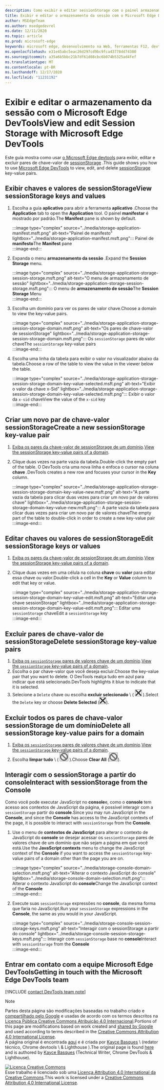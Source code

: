 ```yaml
---
description: Como exibir e editar sessionStorage com o painel armazenamento da sessão e o console.
title: Exibir e editar o armazenamento da sessão com o Microsoft Edge DevTools
author: MSEdgeTeam
ms.author: msedgedevrel
ms.date: 12/11/2020
ms.topic: article
ms.prod: microsoft-edge
keywords: microsoft edge, desenvolvimento na Web, ferramentas F12, devtools
ms.openlocfilehash: e31e45abc5eac26d297cd9bc9fca43778dd74300
ms.sourcegitcommit: a35a6b5bbc21b7df61d08cbc6b074b5325ad4fef
ms.translationtype: MT
ms.contentlocale: pt-BR
ms.lasthandoff: 12/17/2020
ms.locfileid: "11231192"
---
```

<!-- Copyright Kayce Basques 

   Licensed under the Apache License, Version 2.0 (the "License");
   you may not use this file except in compliance with the License.
   You may obtain a copy of the License at

       https://www.apache.org/licenses/LICENSE-2.0

   Unless required by applicable law or agreed to in writing, software
   distributed under the License is distributed on an "AS IS" BASIS,
   WITHOUT WARRANTIES OR CONDITIONS OF ANY KIND, either express or implied.
   See the License for the specific language governing permissions and
   limitations under the License.  -->

# <span data-ttu-id="d3422-104">Exibir e editar o armazenamento da sessão com o Microsoft Edge DevTools</span><span class="sxs-lookup"><span data-stu-id="d3422-104">View and edit Session Storage with Microsoft Edge DevTools</span></span>  

<span data-ttu-id="d3422-105">Este guia mostra como usar [o Microsoft Edge devtools][MicrosoftEdgeDevTools] para exibir, editar e excluir pares de chave-valor de [sessionStorage][MDNSessionStorage] .</span><span class="sxs-lookup"><span data-stu-id="d3422-105">This guide shows you how to use [Microsoft Edge DevTools][MicrosoftEdgeDevTools] to view, edit, and delete [sessionStorage][MDNSessionStorage] key-value pairs.</span></span>  

## <span data-ttu-id="d3422-106">Exibir chaves e valores de sessionStorage</span><span class="sxs-lookup"><span data-stu-id="d3422-106">View sessionStorage keys and values</span></span>  

1.  <span data-ttu-id="d3422-107">Escolha a guia **aplicativo** para abrir a ferramenta **aplicativo** .</span><span class="sxs-lookup"><span data-stu-id="d3422-107">Choose the **Application** tab to open the **Application** tool.</span></span>  <span data-ttu-id="d3422-108">O painel **manifestar** é mostrado por padrão.</span><span class="sxs-lookup"><span data-stu-id="d3422-108">The **Manifest** pane is shown by default.</span></span>  
    
    :::image type="complex" source="../media/storage-application-manifest.msft.png" alt-text="Painel de manifesto" lightbox="../media/storage-application-manifest.msft.png":::
       <span data-ttu-id="d3422-110">Painel de **manifesto**</span><span class="sxs-lookup"><span data-stu-id="d3422-110">The **Manifest** pane</span></span>  
    :::image-end:::  
    
1.  <span data-ttu-id="d3422-111">Expanda o menu **armazenamento da sessão** .</span><span class="sxs-lookup"><span data-stu-id="d3422-111">Expand the **Session Storage** menu.</span></span>  
    
    :::image type="complex" source="../media/storage-application-storage-session-storage.msft.png" alt-text="O menu de armazenamento de sessão" lightbox="../media/storage-application-storage-session-storage.msft.png":::
       <span data-ttu-id="d3422-113">O menu de **armazenamento de sessão**</span><span class="sxs-lookup"><span data-stu-id="d3422-113">The **Session Storage** Menu</span></span>  
    :::image-end:::  
    
1.  <span data-ttu-id="d3422-114">Escolha um domínio para ver os pares de valor chave.</span><span class="sxs-lookup"><span data-stu-id="d3422-114">Choose a domain to view the key-value pairs.</span></span>  
    
    :::image type="complex" source="../media/storage-application-storage-session-storage-domain.msft.png" alt-text="Os pares de chave-valor de sessionStorage" lightbox="../media/storage-application-storage-session-storage-domain.msft.png":::
       <span data-ttu-id="d3422-116">Os `sessionStorage` pares de valor chave</span><span class="sxs-lookup"><span data-stu-id="d3422-116">The `sessionStorage` key-value pairs</span></span>  
    :::image-end:::  
    
1.  <span data-ttu-id="d3422-117">Escolha uma linha da tabela para exibir o valor no visualizador abaixo da tabela.</span><span class="sxs-lookup"><span data-stu-id="d3422-117">Choose a row of the table to view the value in the viewer below the table.</span></span>  
    
    :::image type="complex" source="../media/storage-application-storage-session-storage-domain-key-value-selected.msft.png" alt-text="Exibir o valor da chave x-Sid" lightbox="../media/storage-application-storage-session-storage-domain-key-value-selected.msft.png":::
       <span data-ttu-id="d3422-119">Exibir o valor da `x-sid` chave</span><span class="sxs-lookup"><span data-stu-id="d3422-119">View the value of the `x-sid` key</span></span>  
    :::image-end:::  
    
## <span data-ttu-id="d3422-120">Criar um novo par de chave-valor sessionStorage</span><span class="sxs-lookup"><span data-stu-id="d3422-120">Create a new sessionStorage key-value pair</span></span>  

1.  <span data-ttu-id="d3422-121">[Exiba os pares da chave-valor de sessionStorage de um domínio](#view-sessionstorage-keys-and-values).</span><span class="sxs-lookup"><span data-stu-id="d3422-121">[View the sessionStorage key-value pairs of a domain](#view-sessionstorage-keys-and-values).</span></span>  
1.  <span data-ttu-id="d3422-122">Clique duas vezes na parte vazia da tabela.</span><span class="sxs-lookup"><span data-stu-id="d3422-122">Double-click the empty part of the table.</span></span>  <span data-ttu-id="d3422-123">O DevTools cria uma nova linha e enfoca o cursor na coluna **chave** .</span><span class="sxs-lookup"><span data-stu-id="d3422-123">DevTools creates a new row and focuses your cursor in the **Key** column.</span></span>  
    
    :::image type="complex" source="../media/storage-application-storage-session-storage-domain-key-value-new.msft.png" alt-text="A parte vazia da tabela para clicar duas vezes para criar um novo par de valores chave" lightbox="../media/storage-application-storage-session-storage-domain-key-value-new.msft.png":::
       <span data-ttu-id="d3422-125">A parte vazia da tabela para clicar duas vezes para criar um novo par de valores chave</span><span class="sxs-lookup"><span data-stu-id="d3422-125">The empty part of the table to double-click in order to create a new key-value pair</span></span>  
    :::image-end:::  
    
## <span data-ttu-id="d3422-126">Editar chaves ou valores de sessionStorage</span><span class="sxs-lookup"><span data-stu-id="d3422-126">Edit sessionStorage keys or values</span></span>  

1.  <span data-ttu-id="d3422-127">[Exiba os pares da chave-valor de sessionStorage de um domínio](#view-sessionstorage-keys-and-values).</span><span class="sxs-lookup"><span data-stu-id="d3422-127">[View the sessionStorage key-value pairs of a domain](#view-sessionstorage-keys-and-values).</span></span>  
1.  <span data-ttu-id="d3422-128">Clique duas vezes em uma célula na coluna **chave** ou **valor** para editar essa chave ou valor.</span><span class="sxs-lookup"><span data-stu-id="d3422-128">Double-click a cell in the **Key** or **Value** column to edit that key or value.</span></span>  
    
    :::image type="complex" source="../media/storage-application-storage-session-storage-domain-key-value-edit.msft.png" alt-text="Editar uma chave sessionStorage" lightbox="../media/storage-application-storage-session-storage-domain-key-value-edit.msft.png":::
       <span data-ttu-id="d3422-130">Editar uma `sessionStorage` chave</span><span class="sxs-lookup"><span data-stu-id="d3422-130">Edit a `sessionStorage` key</span></span>  
    :::image-end:::  
    
## <span data-ttu-id="d3422-131">Excluir pares de chave-valor de sessionStorage</span><span class="sxs-lookup"><span data-stu-id="d3422-131">Delete sessionStorage key-value pairs</span></span>  

1.  <span data-ttu-id="d3422-132">[Exiba os `sessionStorage` pares de valores chave de um domínio](#view-sessionstorage-keys-and-values).</span><span class="sxs-lookup"><span data-stu-id="d3422-132">[View the `sessionStorage` key-value pairs of a domain](#view-sessionstorage-keys-and-values).</span></span>  
1.  <span data-ttu-id="d3422-133">Escolha o par chave-valor que você deseja excluir.</span><span class="sxs-lookup"><span data-stu-id="d3422-133">Choose the key-value pair that you want to delete.</span></span>  <span data-ttu-id="d3422-134">O DevTools realça tudo em azul para indicar que está selecionado.</span><span class="sxs-lookup"><span data-stu-id="d3422-134">DevTools highlights it blue to indicate that it is selected.</span></span>  
1.  <span data-ttu-id="d3422-135">Selecione a `Delete` chave ou escolha **excluir selecionado** \ ( ![ excluir selecionado ][ImageDeleteIcon] \).</span><span class="sxs-lookup"><span data-stu-id="d3422-135">Select the `Delete` key or choose **Delete Selected** \(![Delete Selected][ImageDeleteIcon]\).</span></span>  
    
## <span data-ttu-id="d3422-136">Excluir todos os pares de chave-valor sessionStorage de um domínio</span><span class="sxs-lookup"><span data-stu-id="d3422-136">Delete all sessionStorage key-value pairs for a domain</span></span>  

1.  <span data-ttu-id="d3422-137">[Exiba os `sessionStorage` pares de valores chave de um domínio](#view-sessionstorage-keys-and-values).</span><span class="sxs-lookup"><span data-stu-id="d3422-137">[View the `sessionStorage` key-value pairs of a domain](#view-sessionstorage-keys-and-values).</span></span>  
1.  <span data-ttu-id="d3422-138">Escolha **limpar tudo** \ ( ![ limpar tudo ][ImageClearIcon] \).</span><span class="sxs-lookup"><span data-stu-id="d3422-138">Choose **Clear All** \(![Clear All][ImageClearIcon]\).</span></span>  
    
## <span data-ttu-id="d3422-139">Interagir com o sessionStorage a partir do console</span><span class="sxs-lookup"><span data-stu-id="d3422-139">Interact with sessionStorage from the Console</span></span>  

<span data-ttu-id="d3422-140">Como você pode executar JavaScript no **console**e, como o **console** tem acesso aos contextos de JavaScript da página, é possível interagir com a `sessionStorage` partir do **console**.</span><span class="sxs-lookup"><span data-stu-id="d3422-140">Since you may run JavaScript in the **Console**, and since the **Console** has access to the JavaScript contexts of the page, it is possible to interact with `sessionStorage` from the **Console**.</span></span>  

1.  <span data-ttu-id="d3422-141">Use o menu de **contextos de JavaScript** para alterar o contexto de JavaScript do **console** se desejar acessar os `sessionStorage` pares de valores chave de um domínio que não sejam a página em que você está.</span><span class="sxs-lookup"><span data-stu-id="d3422-141">Use the **JavaScript contexts** menu to change the JavaScript context of the **Console** if you want to access the `sessionStorage` key-value pairs of a domain other than the page you are on.</span></span>  
    
    :::image type="complex" source="../media/storage-console-domain-selection.msft.png" alt-text="Alterar o contexto JavaScript do console" lightbox="../media/storage-console-domain-selection.msft.png":::
       <span data-ttu-id="d3422-143">Alterar o contexto JavaScript do **console**</span><span class="sxs-lookup"><span data-stu-id="d3422-143">Change the JavaScript context of the **Console**</span></span>  
    :::image-end:::  
    
1.  <span data-ttu-id="d3422-144">Execute suas `sessionStorage` expressões no **console**, da mesma forma que faria no JavaScript.</span><span class="sxs-lookup"><span data-stu-id="d3422-144">Run your `sessionStorage` expressions in the **Console**, the same as you would in your JavaScript.</span></span>  
    
    :::image type="complex" source="../media/storage-console-session-storage-keys.msft.png" alt-text="Interagir com o sessionStorage a partir do console" lightbox="../media/storage-console-session-storage-keys.msft.png":::
       <span data-ttu-id="d3422-146">Interagir com `sessionStorage` base no **console**</span><span class="sxs-lookup"><span data-stu-id="d3422-146">Interact with `sessionStorage` from the **Console**</span></span>  
    :::image-end:::  
    
## <span data-ttu-id="d3422-147">Entrar em contato com a equipe Microsoft Edge DevTools</span><span class="sxs-lookup"><span data-stu-id="d3422-147">Getting in touch with the Microsoft Edge DevTools team</span></span>  

[!INCLUDE [contact DevTools team note](../includes/contact-devtools-team-note.md)]  

<!-- image links -->  

[ImageClearIcon]: ../media/clear-icon.msft.png  
[ImageDeleteIcon]: ../media/delete-icon.msft.png  

<!-- links -->  

[MicrosoftEdgeDevTools]: ../../devtools-guide-chromium/index.md "Ferramentas de desenvolvedor do Microsoft Edge (Chromium) | Documentos da Microsoft"  

[MDNSessionStorage]: https://developer.mozilla.org/docs/Web/API/Window/sessionStorage "Window. sessionStorage | MDN"  

> [!NOTE]
> <span data-ttu-id="d3422-150">Partes desta página são modificações baseadas no trabalho criado e [compartilhado pelo Google][GoogleSitePolicies] e usadas de acordo com os termos descritos na [Licença Pública Creative Commons Atribuição 4.0 Internacional][CCA4IL].</span><span class="sxs-lookup"><span data-stu-id="d3422-150">Portions of this page are modifications based on work created and [shared by Google][GoogleSitePolicies] and used according to terms described in the [Creative Commons Attribution 4.0 International License][CCA4IL].</span></span>  
> <span data-ttu-id="d3422-151">A página original é encontrada [aqui](https://developers.google.com/web/tools/chrome-devtools/storage/sessionstorage) e é criada por [Kayce Basques][KayceBasques] \ (redator técnico, Chrome devtools \ & Lighthouse \).</span><span class="sxs-lookup"><span data-stu-id="d3422-151">The original page is found [here](https://developers.google.com/web/tools/chrome-devtools/storage/sessionstorage) and is authored by [Kayce Basques][KayceBasques] \(Technical Writer, Chrome DevTools \& Lighthouse\).</span></span>  

[![Licença Creative Commons][CCby4Image]][CCA4IL]  
<span data-ttu-id="d3422-153">Esse trabalho é licenciado sob uma [Licença Attribution 4.0 International da Creative Commons][CCA4IL].</span><span class="sxs-lookup"><span data-stu-id="d3422-153">This work is licensed under a [Creative Commons Attribution 4.0 International License][CCA4IL].</span></span>  

[CCA4IL]: https://creativecommons.org/licenses/by/4.0  
[CCby4Image]: https://i.creativecommons.org/l/by/4.0/88x31.png  
[GoogleSitePolicies]: https://developers.google.com/terms/site-policies  
[KayceBasques]: https://developers.google.com/web/resources/contributors/kaycebasques  
